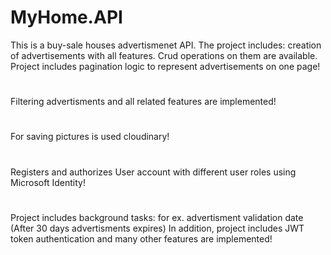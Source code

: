 # MyHome.API
This is a buy-sale houses advertismenet API. The project includes: creation of advertisements with all features. Crud operations on them are available.  
Project includes pagination logic to represent advertisements on one page!
# 
Filtering advertisments and all related features are implemented!
#
For saving pictures is used cloudinary!
#
Registers and authorizes User account with different user roles using Microsoft Identity!
#
Project includes background tasks: for ex. advertisment validation date (After 30 days advertisments expires)
In addition, project includes JWT token authentication and many other features are implemented!
